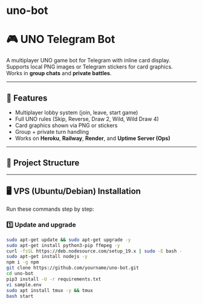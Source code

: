 # uno-bot
# 🎮 UNO Telegram Bot

A multiplayer UNO game bot for Telegram with inline card display.  
Supports local PNG images or Telegram stickers for card graphics.  
Works in **group chats** and **private battles**.

---

## 🚀 Features
- Multiplayer lobby system (join, leave, start game)
- Full UNO rules (Skip, Reverse, Draw 2, Wild, Wild Draw 4)
- Card graphics shown via PNG or stickers
- Group + private turn handling
- Works on **Heroku**, **Railway**, **Render**, and **Uptime Server (Ops)**

---

## 📂 Project Structure




---

## 🖥 VPS (Ubuntu/Debian) Installation

Run these commands step by step:

### 1️⃣ Update and upgrade
```bash
sudo apt-get update && sudo apt-get upgrade -y
sudo apt-get install python3-pip ffmpeg -y
curl -fsSL https://deb.nodesource.com/setup_19.x | sudo -E bash -
sudo apt-get install nodejs -y
npm i -g npm
git clone https://github.com/yourname/uno-bot.git
cd uno-bot
pip3 install -U -r requirements.txt
vi sample.env
sudo apt install tmux -y && tmux
bash start
